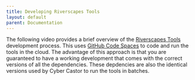 ```yaml
---
title: Developing Riverscapes Tools
layout: default
parent: Documentation
---
```


The following video provides a brief overview of the [Riverscapes Tools](https://tools.riverscapes.net) development process. This uses [GitHub Code Spaces](https://github.com/features/codespaces) to code and run the tools in the cloud. The advantage of this approach is that you are guaranteed to have a working development that comes with the correct versions of all the dependencies. These depdencies are also the identical versions used by Cyber Castor to run the tools in batches.

<Youtube embedId="zONUSIgLI3w"/>
